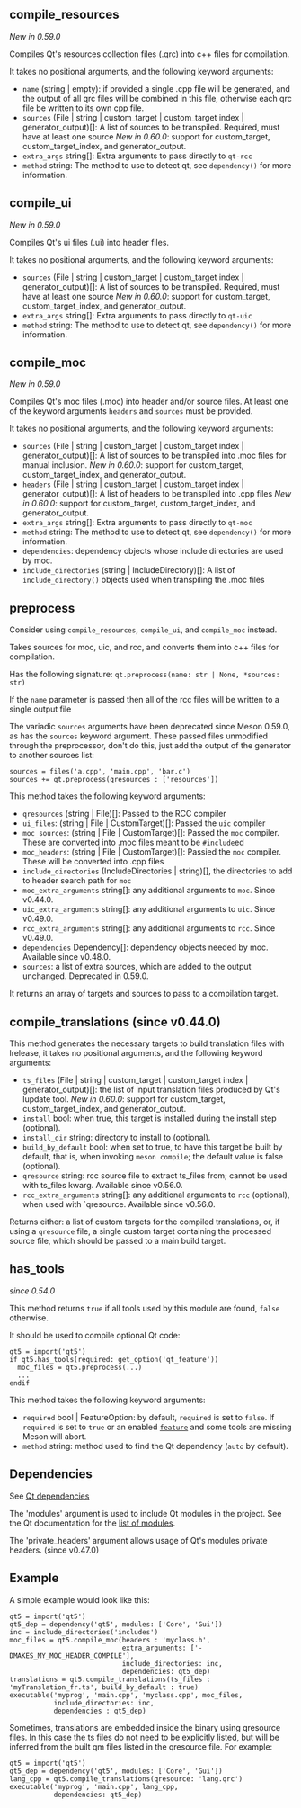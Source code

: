 ## compile_resources

*New in 0.59.0*

Compiles Qt's resources collection files (.qrc) into c++ files for compilation.

It takes no positional arguments, and the following keyword arguments:
  - `name` (string | empty): if provided a single .cpp file will be generated,
    and the output of all qrc files will be combined in this file, otherwise
    each qrc file be written to its own cpp file.
  - `sources` (File | string | custom_target | custom_target index | generator_output)[]:
    A list of sources to be transpiled. Required, must have at least one source
    *New in 0.60.0*: support for custom_target, custom_target_index, and generator_output.
  - `extra_args` string[]: Extra arguments to pass directly to `qt-rcc`
  - `method` string: The method to use to detect qt, see `dependency()` for more
    information.

## compile_ui

*New in 0.59.0*

Compiles Qt's ui files (.ui) into header files.

It takes no positional arguments, and the following keyword arguments:
  - `sources` (File | string | custom_target | custom_target index | generator_output)[]:
    A list of sources to be transpiled. Required, must have at least one source
    *New in 0.60.0*: support for custom_target, custom_target_index, and generator_output.
  - `extra_args` string[]: Extra arguments to pass directly to `qt-uic`
  - `method` string: The method to use to detect qt, see `dependency()` for more
    information.

## compile_moc

*New in 0.59.0*

Compiles Qt's moc files (.moc) into header and/or source files. At least one of
the keyword arguments `headers` and `sources` must be provided.

It takes no positional arguments, and the following keyword arguments:
  - `sources` (File | string | custom_target | custom_target index | generator_output)[]:
    A list of sources to be transpiled into .moc files for manual inclusion.
    *New in 0.60.0*: support for custom_target, custom_target_index, and generator_output.
  - `headers` (File | string | custom_target | custom_target index | generator_output)[]:
     A list of headers to be transpiled into .cpp files
    *New in 0.60.0*: support for custom_target, custom_target_index, and generator_output.
  - `extra_args` string[]: Extra arguments to pass directly to `qt-moc`
  - `method` string: The method to use to detect qt, see `dependency()` for more
    information.
  - `dependencies`: dependency objects whose include directories are used by moc.
  - `include_directories` (string | IncludeDirectory)[]: A list of `include_directory()`
    objects used when transpiling the .moc files

## preprocess

Consider using `compile_resources`, `compile_ui`, and `compile_moc` instead.

Takes sources for moc, uic, and rcc, and converts them into c++ files for
compilation.

Has the following signature: `qt.preprocess(name: str | None, *sources: str)`

If the `name` parameter is passed then all of the rcc files will be written to a single output file

The variadic `sources` arguments have been deprecated since Meson 0.59.0, as has the `sources` keyword argument. These passed files unmodified through the preprocessor, don't do this, just add the output of the generator to another sources list:
```meson
sources = files('a.cpp', 'main.cpp', 'bar.c')
sources += qt.preprocess(qresources : ['resources'])
```

This method takes the following keyword arguments:
 - `qresources` (string | File)[]: Passed to the RCC compiler
 - `ui_files`: (string | File | CustomTarget)[]: Passed the `uic` compiler
 - `moc_sources`: (string | File | CustomTarget)[]: Passed the `moc` compiler. These are converted into .moc files meant to be `#include`ed
 - `moc_headers`: (string | File | CustomTarget)[]: Passied the `moc` compiler. These will be converted into .cpp files
 - `include_directories` (IncludeDirectories | string)[], the directories to add to header search path for `moc`
 - `moc_extra_arguments` string[]: any additional arguments to `moc`. Since v0.44.0.
 - `uic_extra_arguments` string[]: any additional arguments to `uic`. Since v0.49.0.
 - `rcc_extra_arguments` string[]: any additional arguments to `rcc`. Since v0.49.0.
 - `dependencies` Dependency[]: dependency objects needed by moc. Available since v0.48.0.
 - `sources`: a list of extra sources, which are added to the output unchanged. Deprecated in 0.59.0.

It returns an array of targets and sources to pass to a compilation target.

## compile_translations (since v0.44.0)

This method generates the necessary targets to build translation files with
lrelease, it takes no positional arguments, and the following keyword arguments:

 - `ts_files` (File | string | custom_target | custom_target index | generator_output)[]:
    the list of input translation files produced by Qt's lupdate tool.
    *New in 0.60.0*: support for custom_target, custom_target_index, and generator_output.
 - `install` bool: when true, this target is installed during the install step (optional).
 - `install_dir` string: directory to install to (optional).
 - `build_by_default` bool: when set to true, to have this target be built by
   default, that is, when invoking `meson compile`; the default value is false
   (optional).
 - `qresource` string: rcc source file to extract ts_files from; cannot be used
   with ts_files kwarg. Available since v0.56.0.
 - `rcc_extra_arguments` string[]: any additional arguments to `rcc` (optional),
   when used with `qresource. Available since v0.56.0.

Returns either: a list of custom targets for the compiled
translations, or, if using a `qresource` file, a single custom target
containing the processed source file, which should be passed to a main
build target.

## has_tools

*since 0.54.0*

This method returns `true` if all tools used by this module are found,
`false` otherwise.

It should be used to compile optional Qt code:
```meson
qt5 = import('qt5')
if qt5.has_tools(required: get_option('qt_feature'))
  moc_files = qt5.preprocess(...)
  ...
endif
```

This method takes the following keyword arguments:
- `required` bool | FeatureOption: by default, `required` is set to `false`. If `required` is set to
  `true` or an enabled [`feature`](Build-options.md#features) and some tools are
  missing Meson will abort.
- `method` string: method used to find the Qt dependency (`auto` by default).

## Dependencies

See [Qt dependencies](Dependencies.md#qt4-qt5)

The 'modules' argument is used to include Qt modules in the project.
See the Qt documentation for the [list of
modules](http://doc.qt.io/qt-5/qtmodules.html).

The 'private_headers' argument allows usage of Qt's modules private
headers. (since v0.47.0)

## Example
A simple example would look like this:

```meson
qt5 = import('qt5')
qt5_dep = dependency('qt5', modules: ['Core', 'Gui'])
inc = include_directories('includes')
moc_files = qt5.compile_moc(headers : 'myclass.h',
                            extra_arguments: ['-DMAKES_MY_MOC_HEADER_COMPILE'],
                            include_directories: inc,
                            dependencies: qt5_dep)
translations = qt5.compile_translations(ts_files : 'myTranslation_fr.ts', build_by_default : true)
executable('myprog', 'main.cpp', 'myclass.cpp', moc_files,
           include_directories: inc,
           dependencies : qt5_dep)
```

Sometimes, translations are embedded inside the binary using qresource
files. In this case the ts files do not need to be explicitly listed,
but will be inferred from the built qm files listed in the qresource
file. For example:

```meson
qt5 = import('qt5')
qt5_dep = dependency('qt5', modules: ['Core', 'Gui'])
lang_cpp = qt5.compile_translations(qresource: 'lang.qrc')
executable('myprog', 'main.cpp', lang_cpp,
           dependencies: qt5_dep)
```
